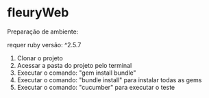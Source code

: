 # fleuryWeb

Preparação de ambiente:

requer ruby versão: ^2.5.7 

1. Clonar o projeto
2. Acessar a pasta do projeto pelo terminal
3. Executar o comando: "gem install bundle" 
4. Executar o comando: "bundle install" para instalar todas as gems
5. Executar o comando: "cucumber" para executar o teste

